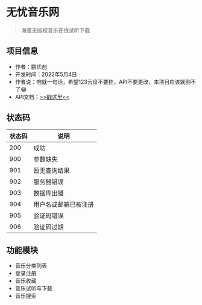 # 无忧音乐网

> 海量无版权音乐在线试听下载

## 项目信息

- 作者：鹏优创
- 开发时间：2022年5月4日
- 作者说：咱就一句话，希望123云盘不要挂，API不要更改，本项目应该就倒不了😂
- API文档：[>>戳这里<<](https://www.apifox.cn/apidoc/shared-714a7266-798a-41ba-adc1-cbb8857fbc2f)

## 状态码

| 状态码 | 说明                 |
| ------ | -------------------- |
| 200    | 成功                 |
| 900    | 参数缺失             |
| 901    | 暂无查询结果         |
| 902    | 服务器错误           |
| 903    | 数据库出错           |
| 904    | 用户名或邮箱已被注册 |
| 905    | 验证码错误           |
|906|验证码过期|

## 功能模块

- 音乐分类列表
- 登录注册
- 音乐收藏
- 音乐试听与下载
- 音乐搜索
